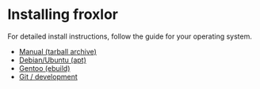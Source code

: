 # Installing froxlor

For detailed install instructions, follow the guide for your operating system.

* [Manual (tarball archive)](tarball.html)
* [Debian/Ubuntu (apt)](apt-package.html)
* [Gentoo (ebuild)](gentoo.html)
* [Git / development](source.html)
